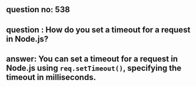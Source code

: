 
      
## question no: 538

## question : How do you set a timeout for a request in Node.js?

## answer: You can set a timeout for a request in Node.js using `req.setTimeout()`, specifying the timeout in milliseconds.
      